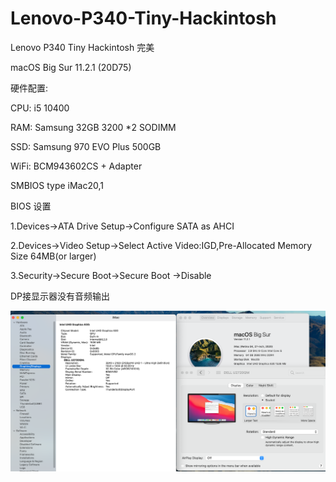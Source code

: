 # Lenovo-P340-Tiny-Hackintosh
Lenovo P340 Tiny Hackintosh 完美

macOS Big Sur 11.2.1 (20D75)

硬件配置:

CPU: i5 10400

RAM: Samsung 32GB 3200 *2 SODIMM

SSD: Samsung 970 EVO Plus 500GB

WiFi: BCM943602CS + Adapter

SMBIOS type  iMac20,1


BIOS 设置

1.Devices->ATA Drive Setup->Configure SATA as AHCI

2.Devices->Video Setup->Select Active Video:IGD,Pre-Allocated Memory Size 64MB(or larger)

3.Security->Secure Boot->Secure Boot ->Disable

DP接显示器没有音频输出

![](./sample.png)
